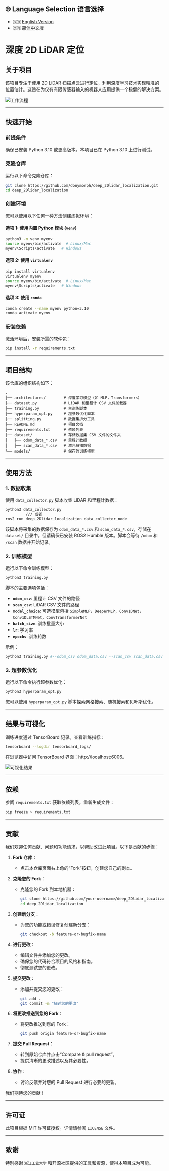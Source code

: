 
## 🌐 Language Selection 语言选择

- 🇬🇧 [English Version](README.md)
- 🇨🇳 [简体中文版](README_CN.md)
# 深度 2D LiDAR 定位

## 关于项目

该项目专注于使用 2D LiDAR 扫描点云进行定位，利用深度学习技术实现精准的位置估计。这旨在为仅有有限传感器输入的机器人应用提供一个稳健的解决方案。

![工作流程](images/Workflow.png)

---

## 快速开始

### 前提条件

确保已安装 Python 3.10 或更高版本。本项目已在 Python 3.10 上进行测试。

### 克隆仓库

运行以下命令克隆仓库：
```bash
git clone https://github.com/donymorph/deep_2Dlidar_localization.git
cd deep_2Dlidar_localization
```

### 创建环境

您可以使用以下任何一种方法创建虚拟环境：

#### 选项 1: 使用内置 Python 模块 (`venv`)
```bash
python3 -m venv myenv
source myenv/bin/activate  # Linux/Mac
myenv\Scripts\activate   # Windows
```

#### 选项 2: 使用 `virtualenv`
```bash
pip install virtualenv
virtualenv myenv
source myenv/bin/activate  # Linux/Mac
myenv\Scripts\activate   # Windows
```

#### 选项 3: 使用 `conda`
```bash
conda create --name myenv python=3.10
conda activate myenv
```

### 安装依赖

激活环境后，安装所需的软件包：
```bash
pip install -r requirements.txt
```

---

## 项目结构

该仓库的组织结构如下：

```
.
├── architectures/        # 深度学习模型（如 MLP，Transformers）
├── dataset.py            # LiDAR 和里程计 CSV 文件加载器
├── training.py           # 主训练脚本
├── hyperparam_opt.py     # 超参数优化脚本
├── splitting.py          # 数据集拆分工具
├── README.md             # 项目文档
├── requirements.txt      # 依赖列表
├── dataset/              # 存储数据集 CSV 文件的文件夹
│   ├── odom_data_*.csv   # 里程计数据
│   ├── scan_data_*.csv   # 激光扫描数据
└── models/               # 保存的训练模型
```

---

## 使用方法

### 1. 数据收集

使用 `data_collector.py` 脚本收集 LiDAR 和里程计数据：
```bash
python3 data_collector.py 
         /// 或者
ros2 run deep_2Dlidar_localization data_collector_node
```

该脚本将采集的数据保存为 `odom_data_*.csv` 和 `scan_data_*.csv`，存储在 `dataset/` 目录中。但请确保已安装 ROS2 Humble 版本。脚本会等待 `/odom` 和 `/scan` 数据并开始记录。

### 2. 训练模型

运行以下命令训练模型：
```bash
python3 training.py
```

脚本的主要选项包括：
- **`odom_csv`**: 里程计 CSV 文件的路径
- **`scan_csv`**: LiDAR CSV 文件的路径
- **`model_choice`**: 可选模型包括 `SimpleMLP`，`DeeperMLP`，`Conv1DNet`，`Conv1DLSTMNet`，`ConvTransformerNet`
- **`batch_size`**: 训练批量大小
- **`lr`**: 学习率
- **`epochs`**: 训练轮数

示例：
```bash
python3 training.py #--odom_csv odom_data.csv --scan_csv scan_data.csv --model_choice ConvTransformerNet --batch_size 64 --lr 1e-4 --epochs 20
```

### 3. 超参数优化

运行以下命令执行超参数优化：
```bash
python3 hyperparam_opt.py
```

您可以使用 `hyperparam_opt.py` 脚本探索网格搜索、随机搜索和贝叶斯优化。

---

## 结果与可视化

训练进度通过 TensorBoard 记录。查看训练指标：
```bash
tensorboard --logdir tensorboard_logs/
```

在浏览器中访问 TensorBoard 界面：http://localhost:6006。

![可视化结果](images/tensorboard.png)

---

## 依赖

参阅 `requirements.txt` 获取依赖列表。重新生成文件：
```bash
pip freeze > requirements.txt
```

---

## 贡献

我们欢迎任何贡献、问题和功能请求，以帮助改进此项目。以下是贡献的步骤：

1. **Fork 仓库**：
   - 点击本仓库页面右上角的“Fork”按钮，创建您自己的副本。

2. **克隆您的 Fork**：
   - 克隆您的 Fork 到本地机器：
     ```bash
     git clone https://github.com/your-username/deep_2Dlidar_localization.git
     cd deep_2Dlidar_localization
     ```

3. **创建新分支**：
   - 为您的功能或错误修复创建新分支：
     ```bash
     git checkout -b feature-or-bugfix-name
     ```

4. **进行更改**：
   - 编辑文件并添加您的更改。
   - 确保您的代码符合项目的风格和指南。
   - 彻底测试您的更改。

5. **提交更改**：
   - 添加并提交您的更改：
     ```bash
     git add .
     git commit -m "描述您的更改"
     ```

6. **将更改推送到您的 Fork**：
   - 将更改推送到您的 Fork：
     ```bash
     git push origin feature-or-bugfix-name
     ```

7. **提交 Pull Request**：
   - 转到原始仓库并点击“Compare & pull request”。
   - 提供清晰的更改描述以及其必要性。

8. **协作**：
   - 讨论反馈并对您的 Pull Request 进行必要的更新。

我们期待您的贡献！

---

## 许可证

此项目根据 MIT 许可证授权。详情请参阅 `LICENSE` 文件。

---

## 致谢

特别感谢 `浙江工业大学` 和开源社区提供的工具和资源，使得本项目成为可能。

